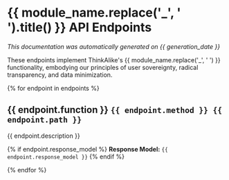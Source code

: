 # {{ module_name.replace('_', ' ').title() }} API Endpoints

*This documentation was automatically generated on {{ generation_date }}*

These endpoints implement ThinkAlike's {{ module_name.replace('_', ' ') }} functionality, embodying our principles of user sovereignty, radical transparency, and data minimization.

{% for endpoint in endpoints %}
## {{ endpoint.function }} `{{ endpoint.method }} {{ endpoint.path }}`

{{ endpoint.description }}

{% if endpoint.response_model %}
**Response Model:** `{{ endpoint.response_model }}`
{% endif %}

{% endfor %}